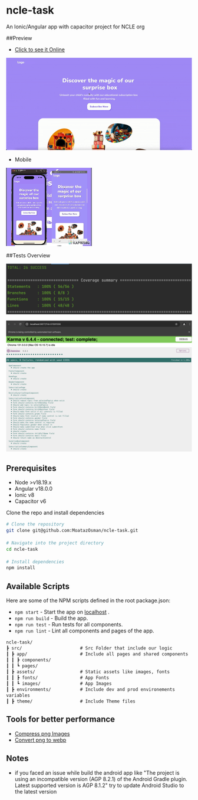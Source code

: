 # ncle-task

An Ionic/Angular app with capacitor project for NCLE org

##Preview
- [Click to see it Online](https://ncle-task.netlify.app)

![](web.gif)

- Mobile

![](mobile.gif)

##Tests Overview

![](code-coverage.png)

![](test-cases.png)

## Prerequisites

- Node >v18.19.x
- Angular v18.0.0
- Ionic v8
- Capacitor v6

Clone the repo and install dependencies

```bash
# Clone the repository
git clone git@github.com:MoatazOsman/ncle-task.git

# Navigate into the project directory
cd ncle-task

# Install dependencies
npm install
```

## Available Scripts

Here are some of the NPM scripts defined in the root package.json:

- `npm start` - Start the app on [localhost](http://localhost:4200) .
- `npm run build` - Build the app.
- `npm run test` - Run tests for all components.
- `npm run lint` - Lint all components and pages of the app.

```plaintext
ncle-task/
┣ src/                      # Src Folder that include our logic
┃ ┣ app/                    # Include all pages and shared components
┃ ┃ ┣ components/        
┃ ┃ ┗ pages/
┃ ┣ assets/                 # Static assets like images, fonts
┃ ┃ ┣ fonts/                # App Fonts
┃ ┃ ┗ images/               # App Images
┃ ┣ environments/           # Include dev and prod environements variables
┃ ┣ theme/                  # Include Theme files
```

## Tools for better performance

- [Compress png Images](https://compresspng.com)
- [Convert png to webp](https://www.shutterstock.com/image-converter/png-to-webp)

## Notes

- if you faced an issue while build the android app like "The project is using an incompatible version (AGP 8.2.1) of
  the Android Gradle plugin. Latest supported version is AGP 8.1.2"
  try to update Android Studio to the latest version
